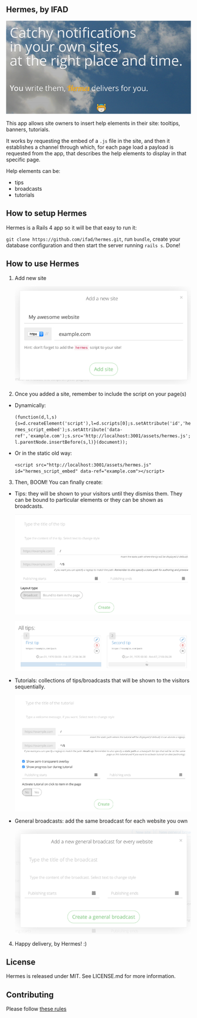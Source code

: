 Hermes, by IFAD
------

![hermes](https://raw.githubusercontent.com/ifad/hermes/master/screenshots/hermes.png)

This app allows site owners to insert help elements in their site: tooltips,
banners, tutorials.

It works by requesting the embed of a `.js` file in the site, and then it
establishes a channel through which, for each page load a payload
is requested from the app, that describes the help elements to display in
that specific page.

Help elements can be:

* tips
* broadcasts
* tutorials

## How to setup Hermes

Hermes is a Rails 4 app so it will be that easy to run it:

`git clone https://github.com/ifad/hermes.git`, run `bundle`, create your database configuration and then start the server running `rails s`. Done!

## How to use Hermes

1. Add new site

	![add new site](https://raw.githubusercontent.com/ifad/hermes/master/screenshots/add_site.png)

2. Once you added a site, remember to include the script on your page(s)
  * Dynamically:
  
  	`
      (function(d,l,s){s=d.createElement('script'),l=d.scripts[0];s.setAttribute('id','hermes_script_embed');s.setAttribute('data-ref','example.com');s.src='http://localhost:3001/assets/hermes.js';l.parentNode.insertBefore(s,l)}(document));
    `

  * Or in the static old way:
  
    `<script src="http://localhost:3001/assets/hermes.js" id="hermes_script_embed" data-ref="example.com"></script>`


3. Then, BOOM! You can finally create:

  * Tips: they will be shown to your visitors until they dismiss them. They can be bound to particular elements or they can be shown as broadcasts.
  
    ![add new tip](https://raw.githubusercontent.com/ifad/hermes/master/screenshots/add_tip.png)
    
    ![all tips](https://raw.githubusercontent.com/ifad/hermes/master/screenshots/all_tips.png)
  * Tutorials: collections of tips/broadcasts that will be shown to the visitors sequentially.
  
    ![add new tutorial](https://raw.githubusercontent.com/ifad/hermes/master/screenshots/add_tutorial.png)
    
  * General broadcasts: add the same broadcast for each website you own
  
    ![add new general broadcast](https://raw.githubusercontent.com/ifad/hermes/master/screenshots/add_general_broadcast.png)

4. Happy delivery, by Hermes! :)


## License

Hermes is released under MIT. See LICENSE.md for more information.

## Contributing

Please follow [these rules](https://guides.github.com/activities/contributing-to-open-source/)
